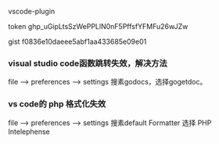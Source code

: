 vscode-plugin

token
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

gist
f0836e10daeee5abf1aa433685e09e01


### visual studio code函数跳转失效，解决方法

file --> preferences --> settings 搜素godocs，选择gogetdoc。

### vs code的 php 格式化失效 

file --> preferences --> settings 搜素default Formatter 选择 PHP Intelephense

